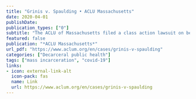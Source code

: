 ```yaml
---
title: "Grinis v. Spaulding • ACLU Massachusetts"
date: 2020-04-01
publishDate: 
publication_types: ["0"]
subtitle: "The ACLU of Massachusetts filed a class action lawsuit on behalf of people incarcerated at the Federal Medical Center in Devens, Massachusetts who are at severe risk of illness or death from COVID-19."
featured: false
publication: "*ACLU Massachusetts*"
url_pdf: "https://www.aclum.org/en/cases/grinis-v-spaulding"
categories: ["Decarceral public health"]
tags: ["mass incarceration", "covid-19"]
links: 
- icon: external-link-alt
  icon-pack: fas
  name: Link
  url: https://www.aclum.org/en/cases/grinis-v-spaulding
---
```


